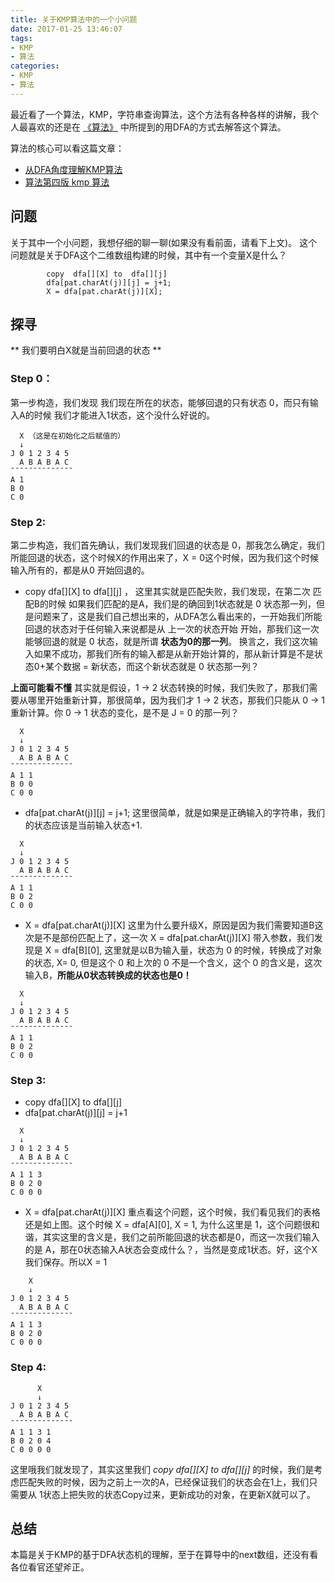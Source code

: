 ```yaml
---
title: 关于KMP算法中的一个小问题
date: 2017-01-25 13:46:07
tags:
- KMP
- 算法
categories:
- KMP
- 算法
---
```


最近看了一个算法，KMP，字符串查询算法，这个方法有各种各样的讲解，我个人最喜欢的还是在 [《算法》](https://book.douban.com/subject/10432347/) 中所提到的用DFA的方式去解答这个算法。

算法的核心可以看这篇文章：
- [从DFA角度理解KMP算法](http://blog.csdn.net/congduan/article/details/45459963)
- [算法第四版 kmp 算法](http://judes.me/2016/04/10/kmp/)

<!-- more -->

## 问题

关于其中一个小问题，我想仔细的聊一聊(如果没有看前面，请看下上文)。
这个问题就是关于DFA这个二维数组构建的时候，其中有一个变量X是什么？

```
		copy  dfa[][X] to  dfa[][j]
		dfa[pat.charAt(j)][j] = j+1;
		X = dfa[pat.charAt(j)][X];
```


## 探寻

** 我们要明白X就是当前回退的状态 **

### Step 0：
第一步构造，我们发现 我们现在所在的状态，能够回退的只有状态 0，而只有输入A的时候
我们才能进入1状态，这个没什么好说的。

```
  X （这是在初始化之后赋值的）
  ↓
J 0 1 2 3 4 5
  A B A B A C
¯¯¯¯¯¯¯¯¯¯¯¯¯¯
A 1
B 0
C 0

```

### Step 2:
第二步构造，我们首先确认，我们发现我们回退的状态是 0，那我怎么确定，我们所能回退的状态，这个时候X的作用出来了，X = 0这个时候，因为我们这个时候输入所有的，都是从0 开始回退的。

- copy  dfa[][X] to  dfa[][j] ， 这里其实就是匹配失败，我们发现，在第二次 匹配B的时候
如果我们匹配的是A，我们是的确回到1状态就是 0 状态那一列，但是问题来了，这是我们自己想出来的，从DFA怎么看出来的，一开始我们所能回退的状态对于任何输入来说都是从 上一次的状态开始 开始，那我们这一次能够回退的就是 0 状态，就是所谓 **状态为0的那一列**。 换言之，我们这次输入如果不成功，那我们所有的输入都是从新开始计算的，那从新计算是不是状态0+某个数据 = 新状态，而这个新状态就是 0 状态那一列？

**上面可能看不懂** 其实就是假设，1 -> 2 状态转换的时候，我们失败了，那我们需要从哪里开始重新计算，那很简单，因为我们才 1 -> 2 状态，那我们只能从 0 -> 1重新计算。你 0 -> 1 状态的变化，是不是 J = 0 的那一列？

```
  X
  ↓
J 0 1 2 3 4 5
  A B A B A C
¯¯¯¯¯¯¯¯¯¯¯¯¯¯
A 1 1
B 0 0
C 0 0

```


- dfa[pat.charAt(j)][j] = j+1; 这里很简单，就是如果是正确输入的字符串，我们的状态应该是当前输入状态+1.

```
  X
  ↓
J 0 1 2 3 4 5
  A B A B A C
¯¯¯¯¯¯¯¯¯¯¯¯¯¯
A 1 1
B 0 2
C 0 0

```

- X = dfa[pat.charAt(j)][X] 这里为什么要升级X，原因是因为我们需要知道B这次是不是部份匹配上了，这一次 X = dfa[pat.charAt(j)][X] 带入参数，我们发现是 X = dfa[B][0], 这里就是以B为输入量，状态为 0 的时候，转换成了对象的状态, X= 0, 但是这个 0 和上次的 0 不是一个含义，这个 0 的含义是，这次输入B，**所能从0状态转换成的状态也是0！**

```
  X
  ↓
J 0 1 2 3 4 5
  A B A B A C
¯¯¯¯¯¯¯¯¯¯¯¯¯¯
A 1 1
B 0 2
C 0 0

```

### Step 3:
- copy  dfa[][X] to  dfa[][j]
- dfa[pat.charAt(j)][j] = j+1

```
  X
  ↓
J 0 1 2 3 4 5
  A B A B A C
¯¯¯¯¯¯¯¯¯¯¯¯¯¯
A 1 1 3
B 0 2 0
C 0 0 0

```

- X = dfa[pat.charAt(j)][X] 重点看这个问题，这个时候，我们看见我们的表格还是如上图。这个时候 X = dfa[A][0], X = 1, 为什么这里是 1，这个问题很和谐，其实这里的含义是，我们之前所能回退的状态都是0，而这一次我们输入的是 A，那在0状态输入A状态会变成什么？，当然是变成1状态。好，这个X我们保存。所以X = 1

```
    X
    ↓
J 0 1 2 3 4 5
  A B A B A C
¯¯¯¯¯¯¯¯¯¯¯¯¯¯
A 1 1 3
B 0 2 0
C 0 0 0

```

### Step 4:

```
      X
      ↓
J 0 1 2 3 4 5
  A B A B A C
¯¯¯¯¯¯¯¯¯¯¯¯¯¯
A 1 1 3 1
B 0 2 0 4
C 0 0 0 0

```

这里哦我们就发现了，其实这里我们 *copy  dfa[][X] to  dfa[][j]* 的时候，我们是考虑匹配失败的时候，因为之前上一次的A，已经保证我们的状态会在1上，我们只需要从 1状态上把失败的状态Copy过来，更新成功的对象，在更新X就可以了。

## 总结

本篇是关于KMP的基于DFA状态机的理解，至于在算导中的next数组，还没有看各位看官还望斧正。
